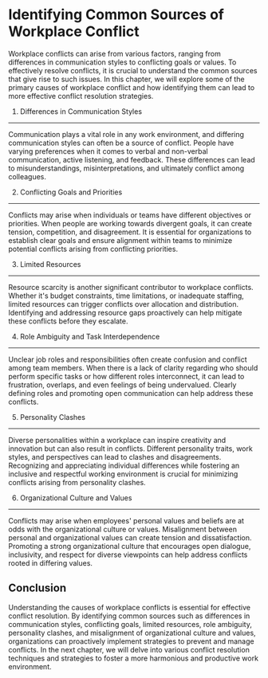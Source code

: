 Identifying Common Sources of Workplace Conflict
===========================================================================================================

Workplace conflicts can arise from various factors, ranging from differences in communication styles to conflicting goals or values. To effectively resolve conflicts, it is crucial to understand the common sources that give rise to such issues. In this chapter, we will explore some of the primary causes of workplace conflict and how identifying them can lead to more effective conflict resolution strategies.

1. Differences in Communication Styles
--------------------------------------

Communication plays a vital role in any work environment, and differing communication styles can often be a source of conflict. People have varying preferences when it comes to verbal and non-verbal communication, active listening, and feedback. These differences can lead to misunderstandings, misinterpretations, and ultimately conflict among colleagues.

2. Conflicting Goals and Priorities
-----------------------------------

Conflicts may arise when individuals or teams have different objectives or priorities. When people are working towards divergent goals, it can create tension, competition, and disagreement. It is essential for organizations to establish clear goals and ensure alignment within teams to minimize potential conflicts arising from conflicting priorities.

3. Limited Resources
--------------------

Resource scarcity is another significant contributor to workplace conflicts. Whether it's budget constraints, time limitations, or inadequate staffing, limited resources can trigger conflicts over allocation and distribution. Identifying and addressing resource gaps proactively can help mitigate these conflicts before they escalate.

4. Role Ambiguity and Task Interdependence
------------------------------------------

Unclear job roles and responsibilities often create confusion and conflict among team members. When there is a lack of clarity regarding who should perform specific tasks or how different roles interconnect, it can lead to frustration, overlaps, and even feelings of being undervalued. Clearly defining roles and promoting open communication can help address these conflicts.

5. Personality Clashes
----------------------

Diverse personalities within a workplace can inspire creativity and innovation but can also result in conflicts. Different personality traits, work styles, and perspectives can lead to clashes and disagreements. Recognizing and appreciating individual differences while fostering an inclusive and respectful working environment is crucial for minimizing conflicts arising from personality clashes.

6. Organizational Culture and Values
------------------------------------

Conflicts may arise when employees' personal values and beliefs are at odds with the organizational culture or values. Misalignment between personal and organizational values can create tension and dissatisfaction. Promoting a strong organizational culture that encourages open dialogue, inclusivity, and respect for diverse viewpoints can help address conflicts rooted in differing values.

Conclusion
----------

Understanding the causes of workplace conflicts is essential for effective conflict resolution. By identifying common sources such as differences in communication styles, conflicting goals, limited resources, role ambiguity, personality clashes, and misalignment of organizational culture and values, organizations can proactively implement strategies to prevent and manage conflicts. In the next chapter, we will delve into various conflict resolution techniques and strategies to foster a more harmonious and productive work environment.

